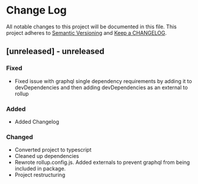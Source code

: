 # Change Log

All notable changes to this project will be documented in this file. This project adheres to [Semantic Versioning](http://semver.org/) and [Keep a CHANGELOG](http://keepachangelog.com/).

## [unreleased] - unreleased

### Fixed

- Fixed issue with graphql single dependency requirements by adding it to devDependencies and then adding devDependencies as an external to rollup

### Added

- Added Changelog

### Changed

- Converted project to typescript
- Cleaned up dependencies
- Rewrote rollup.config.js. Added externals to prevent graphql from being included in package.
- Project restructuring

